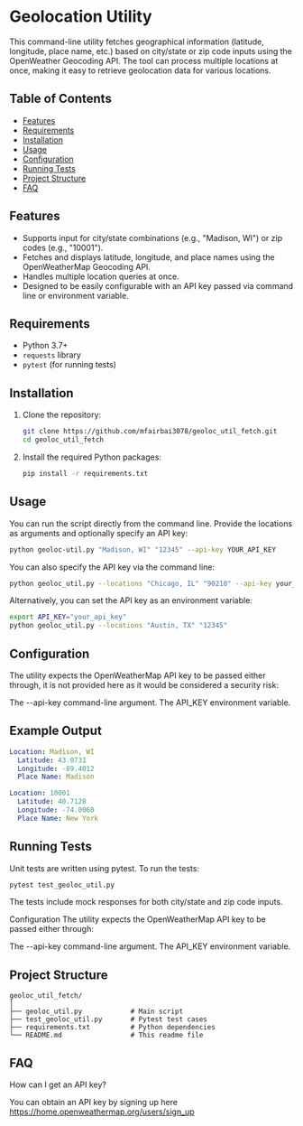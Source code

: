 # Geolocation Utility

This command-line utility fetches geographical information (latitude, longitude, place name, etc.) based on city/state or zip code inputs using the OpenWeather Geocoding API. The tool can process multiple locations at once, making it easy to retrieve geolocation data for various locations.

## Table of Contents

- [Features](#features)
- [Requirements](#requirements)
- [Installation](#installation)
- [Usage](#usage)
- [Configuration](#configuration)
- [Running Tests](#running-tests)
- [Project Structure](#project-structure)
- [FAQ](#FAQ)
 
## Features

- Supports input for city/state combinations (e.g., "Madison, WI") or zip codes (e.g., "10001").
- Fetches and displays latitude, longitude, and place names using the OpenWeatherMap Geocoding API.
- Handles multiple location queries at once.
- Designed to be easily configurable with an API key passed via command line or environment variable.

## Requirements

- Python 3.7+
- `requests` library
- `pytest` (for running tests)

## Installation

1. Clone the repository:

   ```bash
   git clone https://github.com/mfairbai3078/geoloc_util_fetch.git
   cd geoloc_util_fetch


2. Install the required Python packages:

    ```bash
    pip install -r requirements.txt
    ```

## Usage

You can run the script directly from the command line. Provide the locations as arguments and optionally specify an API key:

```bash
python geoloc-util.py "Madison, WI" "12345" --api-key YOUR_API_KEY
```
You can also specify the API key via the command line:

```bash
python geoloc_util.py --locations "Chicago, IL" "90210" --api-key your_api_key
```

Alternatively, you can set the API key as an environment variable:

```bash
export API_KEY="your_api_key"
python geoloc_util.py --locations "Austin, TX" "12345"
```

## Configuration
The utility expects the OpenWeatherMap API key to be passed either through, it is not provided here as it would be considered a security risk:

The --api-key command-line argument.
The API_KEY environment variable.

## Example Output

```yaml
Location: Madison, WI
  Latitude: 43.0731
  Longitude: -89.4012
  Place Name: Madison

Location: 10001
  Latitude: 40.7128
  Longitude: -74.0060
  Place Name: New York
```
## Running Tests
Unit tests are written using pytest. To run the tests:

```bash
pytest test_geoloc_util.py
```

The tests include mock responses for both city/state and zip code inputs.

Configuration
The utility expects the OpenWeatherMap API key to be passed either through:

The --api-key command-line argument.
The API_KEY environment variable.

## Project Structure
```plaintext
geoloc_util_fetch/
│
├── geoloc_util.py            # Main script
├── test_geoloc_util.py       # Pytest test cases
├── requirements.txt          # Python dependencies
└── README.md                 # This readme file
```


## FAQ

How can I get an API key?

You can obtain an API key by signing up here https://home.openweathermap.org/users/sign_up
